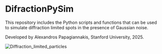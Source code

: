 # DifractionPySim
This repository includes the Python scripts and functions that can be used to simulate diffraction limited spots in the presence of Gaussian noise.

Developed by Alexandros Papagiannakis, Stanford University, 2025.

![Diffraction_limited_particles](https://github.com/alexSysBio/DifractionPySim/blob/main/Movie_files.gif)
